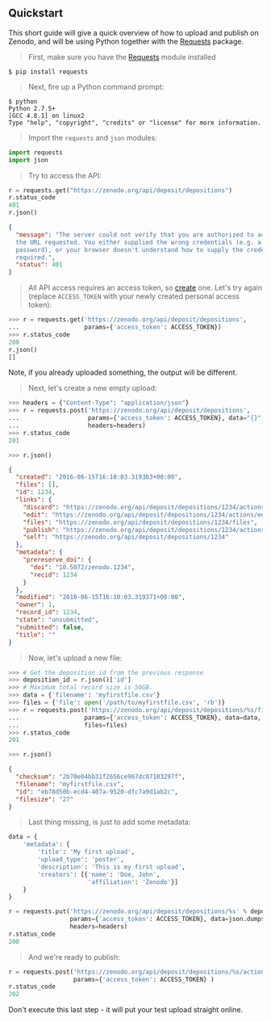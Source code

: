 ## Quickstart

This short guide will give a quick overview of how to upload and publish on Zenodo, and will be using Python together with the [Requests](http://www.python-requests.org/en/latest/user/install/) package.

> First, make sure you have the [Requests](http://www.python-requests.org/en/latest/user/install/) module installed

```terminal
$ pip install requests
```

> Next, fire up a Python command prompt:

```terminal
$ python
Python 2.7.5+
[GCC 4.8.1] on linux2
Type "help", "copyright", "credits" or "license" for more information.
```

> Import the `requests` and `json` modules:

```python
import requests
import json
```

> Try to access the API:

```python
r = requests.get("https://zenodo.org/api/deposit/depositions")
r.status_code
401
r.json()
```

```json
{
  "message": "The server could not verify that you are authorized to access
  the URL requested. You either supplied the wrong credentials (e.g. a bad
  password), or your browser doesn't understand how to supply the credentials
  required.",
  "status": 401
}
```

<div class="align-columns"></div>


> All API access requires an access token, so [create](#restapi-auth) one.
> Let's try again (replace `ACCESS_TOKEN` with your newly created personal access token):

```python
>>> r = requests.get('https://zenodo.org/api/deposit/depositions',
...                  params={'access_token': ACCESS_TOKEN})
>>> r.status_code
200
r.json()
[]
```

<aside class="notice">Note, if you already uploaded something, the output will be different.</aside>

> Next, let's create a new empty upload:

```python
>>> headers = {"Content-Type": "application/json"}
>>> r = requests.post('https://zenodo.org/api/deposit/depositions',
...                   params={'access_token': ACCESS_TOKEN}, data="{}",
...                   headers=headers)
>>> r.status_code
201

>>> r.json()
```
```json
{
  "created": "2016-06-15T16:10:03.319363+00:00",
  "files": [],
  "id": 1234,
  "links": {
    "discard": "https://zenodo.org/api/deposit/depositions/1234/actions/discard",
    "edit": "https://zenodo.org/api/deposit/depositions/1234/actions/edit",
    "files": "https://zenodo.org/api/deposit/depositions/1234/files",
    "publish": "https://zenodo.org/api/deposit/depositions/1234/actions/publish",
    "self": "https://zenodo.org/api/deposit/depositions/1234"
  },
  "metadata": {
    "prereserve_doi": {
      "doi": "10.5072/zenodo.1234",
      "recid": 1234
    }
  },
  "modified": "2016-06-15T16:10:03.319371+00:00",
  "owner": 1,
  "record_id": 1234,
  "state": "unsubmitted",
  "submitted": false,
  "title": ""
}
```

> Now, let's upload a new file:

```python
>>> # Get the deposition id from the previous response
>>> deposition_id = r.json()['id']
>>> # Maximum total record size is 50GB.
>>> data = {'filename': 'myfirstfile.csv'}
>>> files = {'file': open('/path/to/myfirstfile.csv', 'rb')}
>>> r = requests.post('https://zenodo.org/api/deposit/depositions/%s/files' % deposition_id,
...                  params={'access_token': ACCESS_TOKEN}, data=data,
...                  files=files)
>>> r.status_code
201

>>> r.json()

```

```json
{
  "checksum": "2b70e04bb31f2656ce967dc07103297f",
  "filename": "myfirstfile.csv",
  "id": "eb78d50b-ecd4-407a-9520-dfc7a9d1ab2c",
  "filesize": "27"
}
```

> Last thing missing, is just to add some metadata:

```python
data = {
    'metadata': {
        'title': 'My first upload',
        'upload_type': 'poster',
        'description': 'This is my first upload',
        'creators': [{'name': 'Doe, John',
                      'affiliation': 'Zenodo'}]
    }
}

r = requests.put('https://zenodo.org/api/deposit/depositions/%s' % deposition_id,
                 params={'access_token': ACCESS_TOKEN}, data=json.dumps(data),
                 headers=headers)
r.status_code
200
```

<div class="align-columns"></div>


> And we're ready to publish:


```python
r = requests.post('https://zenodo.org/api/deposit/depositions/%s/actions/publish' % deposition_id,
                  params={'access_token': ACCESS_TOKEN} )
r.status_code
202
```

<aside class="warning">Don't execute this last step - it will put your test upload straight online.</aside>
